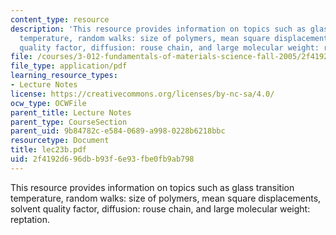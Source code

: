 ```yaml
---
content_type: resource
description: 'This resource provides information on topics such as glass transition
  temperature, random walks: size of polymers, mean square displacements, solvent
  quality factor, diffusion: rouse chain, and large molecular weight: reptation.'
file: /courses/3-012-fundamentals-of-materials-science-fall-2005/2f4192d696dbb93f6e93fbe0fb9ab798_lec23b.pdf
file_type: application/pdf
learning_resource_types:
- Lecture Notes
license: https://creativecommons.org/licenses/by-nc-sa/4.0/
ocw_type: OCWFile
parent_title: Lecture Notes
parent_type: CourseSection
parent_uid: 9b84782c-e584-0689-a998-0228b6218bbc
resourcetype: Document
title: lec23b.pdf
uid: 2f4192d6-96db-b93f-6e93-fbe0fb9ab798
---
```

This resource provides information on topics such as glass transition temperature, random walks: size of polymers, mean square displacements, solvent quality factor, diffusion: rouse chain, and large molecular weight: reptation.